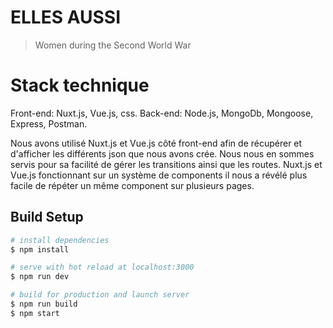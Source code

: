 # ELLES AUSSI

> Women during the Second World War

# Stack technique

Front-end: Nuxt.js, Vue.js, css.
Back-end: Node.js, MongoDb, Mongoose, Express, Postman.

Nous avons utilisé Nuxt.js et Vue.js côté front-end afin de récupérer et d'afficher les différents json que nous avons crée.
Nous nous en sommes servis pour sa facilité de gérer les transitions ainsi que les routes.
Nuxt.js et Vue.js fonctionnant sur un système de components il nous a révélé plus facile de répéter un même component sur plusieurs pages.




## Build Setup

``` bash
# install dependencies
$ npm install

# serve with hot reload at localhost:3000
$ npm run dev

# build for production and launch server
$ npm run build
$ npm start
